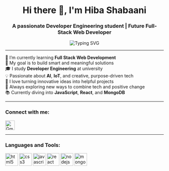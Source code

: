 <h1 align="center">Hi there 👋, I'm Hiba Shabaani</h1>
<h3 align="center">A passionate Developer Engineering student | Future Full-Stack Web Developer</h3>

<p align="center">
  <img src="https://readme-typing-svg.herokuapp.com?font=Fira+Code&duration=3000&pause=1000&center=true&vCenter=true&width=435&lines=Empowering+change+through+technology;Driven+by+purpose%2C+guided+by+faith;Building+a+smarter+future+step+by+step" alt="Typing SVG" />
</p>

---

🌱 I’m currently learning **Full Stack Web Development**  
🎯 My goal is to build smart and meaningful solutions  
🎓 I study **Developer Engineering** at university  
💡 Passionate about **AI**, **IoT**, and creative, purpose-driven tech  
🤝 I love turning innovative ideas into helpful projects  
🧠 Always exploring new ways to combine tech and positive change  
📚 Currently diving into **JavaScript**, **React**, and **MongoDB**

---

<h3 align="left">Connect with me:</h3>
<p align="left">
  <a href="mailto:hibashabaani@gmail.com" target="blank"><img align="center" src="https://img.icons8.com/fluency/48/000000/gmail.png" alt="Gmail" height="30" width="30" /></a>
</p>

---

<h3 align="left">Languages and Tools:</h3>
<p align="left">
  <img src="https://img.icons8.com/color/48/000000/html-5.png" alt="html5" width="40" height="40"/>
  <img src="https://img.icons8.com/color/48/000000/css3.png" alt="css3" width="40" height="40"/>
  <img src="https://img.icons8.com/color/48/000000/javascript.png" alt="javascript" width="40" height="40"/>
  <img src="https://img.icons8.com/office/40/react.png" alt="react" width="40" height="40"/>
  <img src="https://img.icons8.com/color/48/000000/nodejs.png" alt="nodejs" width="40" height="40"/>
  <img src="https://img.icons8.com/color/48/000000/mongodb.png" alt="mongodb" width="40" height="40"/>
</p>

